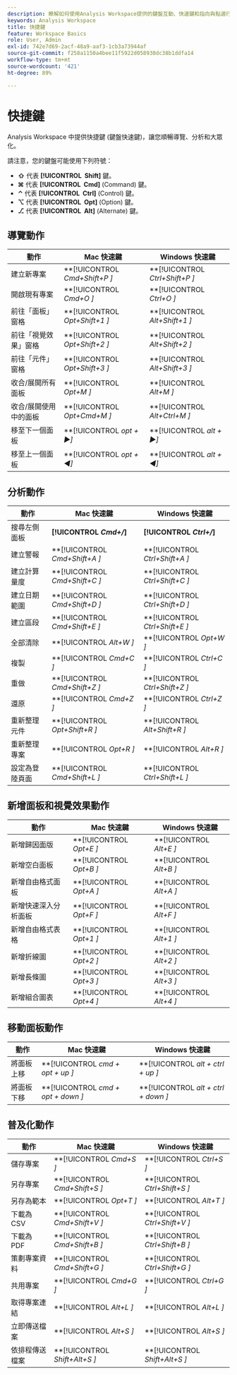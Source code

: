 ```yaml
---
description: 瞭解如何使用Analysis Workspace提供的鍵盤互動、快速鍵和指向與點選行為。
keywords: Analysis Workspace
title: 快捷鍵
feature: Workspace Basics
role: User, Admin
exl-id: 742e7d69-2acf-48a9-aaf3-1cb3a73944af
source-git-commit: f258a1150a4bee11f5922d058930dc38b1ddfa14
workflow-type: tm+mt
source-wordcount: '421'
ht-degree: 89%

---
```


# 快捷鍵

Analysis Workspace 中提供快捷鍵 (鍵盤快速鍵)，讓您順暢導覽、分析和大眾化。

請注意，您的鍵盤可能使用下列符號：

- **⇧** 代表 **[!UICONTROL **&#x200B; Shift &#x200B;**]** 鍵。
- **⌘** 代表 **[!UICONTROL **&#x200B; Cmd &#x200B;**]** (Command) 鍵。
- **⌃** 代表 **[!UICONTROL **&#x200B; Ctrl &#x200B;**]** (Control) 鍵。
- **⌥** 代表 **[!UICONTROL **&#x200B; Opt &#x200B;**]** (Option) 鍵。
- **⎇** 代表 **[!UICONTROL **&#x200B; Alt &#x200B;**]** (Alternate) 鍵。

## 導覽動作

| 動作 | Mac 快速鍵 | Windows 快速鍵 |
| --- | --- | --- | 
| 建立新專案 | **[!UICONTROL *Cmd+Shift+P *]** | **[!UICONTROL *Ctrl+Shift+P *]** |
| 開啟現有專案 | **[!UICONTROL *Cmd+O *]** | **[!UICONTROL *Ctrl+O *]** |
| 前往「面板」窗格 | **[!UICONTROL *Opt+Shift+1 *]** | **[!UICONTROL *Alt+Shift+1 *]** |
| 前往「視覺效果」窗格 | **[!UICONTROL *Opt+Shift+2 *]** | **[!UICONTROL *Alt+Shift+2 *]** |
| 前往「元件」窗格 | **[!UICONTROL *Opt+Shift+3 *]** | **[!UICONTROL *Alt+Shift+3 *]** |
| 收合/展開所有面板 | **[!UICONTROL *Opt+M *]** | **[!UICONTROL *Alt+M *]** |
| 收合/展開使用中的面板 | **[!UICONTROL *Opt+Cmd+M *]** | **[!UICONTROL *Alt+Ctrl+M *]** |
| 移至下一個面板 | **[!UICONTROL *opt *+ ▶︎]** | **[!UICONTROL *alt *+ ▶︎]** |
| 移至上一個面板 | **[!UICONTROL *opt *+ ◀︎]** | **[!UICONTROL *alt *+ ◀︎]** |

## 分析動作

| 動作 | Mac 快速鍵 | Windows 快速鍵 |
| --- | --- | --- | 
| 搜尋左側面板 | **[!UICONTROL *Cmd+/*]** | **[!UICONTROL *Ctrl+/*]** |
| 建立警報 | **[!UICONTROL *Cmd+Shift+A *]** | **[!UICONTROL *Ctrl+Shift+A *]** |
| 建立計算量度 | **[!UICONTROL *Cmd+Shift+C *]** | **[!UICONTROL *Ctrl+Shift+C *]** |
| 建立日期範圍 | **[!UICONTROL *Cmd+Shift+D *]** | **[!UICONTROL *Ctrl+Shift+D *]** |
| 建立區段 | **[!UICONTROL *Cmd+Shift+E *]** | **[!UICONTROL *Ctrl+Shift+E *]** |
| 全部清除 | **[!UICONTROL *Alt+W *]** | **[!UICONTROL *Opt+W *]** |
| 複製 | **[!UICONTROL *Cmd+C *]** | **[!UICONTROL *Ctrl+C *]** |
| 重做 | **[!UICONTROL *Cmd+Shift+Z *]** | **[!UICONTROL *Ctrl+Shift+Z *]** |
| 還原 | **[!UICONTROL *Cmd+Z *]** | **[!UICONTROL *Ctrl+Z *]** |
| 重新整理元件 | **[!UICONTROL *Opt+Shift+R *]** | **[!UICONTROL *Alt+Shift+R *]** |
| 重新整理專案 | **[!UICONTROL *Opt+R *]** | **[!UICONTROL *Alt+R *]** |
| 設定為登陸頁面 | **[!UICONTROL *Cmd+Shift+L *]** | **[!UICONTROL *Ctrl+Shift+L *]** |

## 新增面板和視覺效果動作

| 動作 | Mac 快速鍵 | Windows 快速鍵 |
| --- | --- | --- | 
| 新增歸因面版 | **[!UICONTROL *Opt+E *]** | **[!UICONTROL *Alt+E *]** |
| 新增空白面板 | **[!UICONTROL *Opt+B *]** | **[!UICONTROL *Alt+B *]** |
| 新增自由格式面板 | **[!UICONTROL *Opt+A *]** | **[!UICONTROL *Alt+A *]** |
| 新增快速深入分析面板 | **[!UICONTROL *Opt+F *]** | **[!UICONTROL *Alt+F *]** |
| 新增自由格式表格 | **[!UICONTROL *Opt+1 *]** | **[!UICONTROL *Alt+1 *]** |
| 新增折線圖 | **[!UICONTROL *Opt+2 *]** | **[!UICONTROL *Alt+2 *]** |
| 新增長條圖 | **[!UICONTROL *Opt+3 *]** | **[!UICONTROL *Alt+3 *]** |
| 新增組合圖表 | **[!UICONTROL *Opt+4 *]** | **[!UICONTROL *Alt+4 *]** |

## 移動面板動作

| 動作 | Mac 快速鍵 | Windows 快速鍵 |
| --- | --- | --- | 
| 將面板上移 | **[!UICONTROL *cmd + opt + up *]** | **[!UICONTROL *alt + ctrl + up *]** |
| 將面板下移 | **[!UICONTROL *cmd + opt + down *]** | **[!UICONTROL *alt + ctrl + down *]** |

## 普及化動作

| 動作 | Mac 快速鍵 | Windows 快速鍵 |
| --- | --- | --- | 
| 儲存專案 | **[!UICONTROL *Cmd+S *]** | **[!UICONTROL *Ctrl+S *]** |
| 另存專案 | **[!UICONTROL *Cmd+Shift+S *]** | **[!UICONTROL *Ctrl+Shift+S *]** |
| 另存為範本 | **[!UICONTROL *Opt+T *]** | **[!UICONTROL *Alt+T *]** |
| 下載為 CSV | **[!UICONTROL *Cmd+Shift+V *]** | **[!UICONTROL *Ctrl+Shift+V *]** |
| 下載為 PDF | **[!UICONTROL *Cmd+Shift+B *]** | **[!UICONTROL *Ctrl+Shift+B *]** |
| 策劃專案資料 | **[!UICONTROL *Cmd+Shift+G *]** | **[!UICONTROL *Ctrl+Shift+G *]** |
| 共用專案 | **[!UICONTROL *Cmd+G *]** | **[!UICONTROL *Ctrl+G *]** |
| 取得專案連結 | **[!UICONTROL *Alt+L *]** | **[!UICONTROL *Alt+L *]** |
| 立即傳送檔案 | **[!UICONTROL *Alt+S *]** | **[!UICONTROL *Alt+S *]** |
| 依排程傳送檔案 | **[!UICONTROL *Shift+Alt+S *]** | **[!UICONTROL *Shift+Alt+S *]** |
